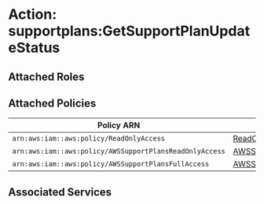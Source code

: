 # Action: supportplans:GetSupportPlanUpdateStatus

## Attached Roles

## Attached Policies

| Policy ARN | Policy Name |
|------------|-------------|
| `arn:aws:iam::aws:policy/ReadOnlyAccess` | [ReadOnlyAccess](../policies.md#readonlyaccess) |
| `arn:aws:iam::aws:policy/AWSSupportPlansReadOnlyAccess` | [AWSSupportPlansReadOnlyAccess](../policies.md#awssupportplansreadonlyaccess) |
| `arn:aws:iam::aws:policy/AWSSupportPlansFullAccess` | [AWSSupportPlansFullAccess](../policies.md#awssupportplansfullaccess) |

## Associated Services

